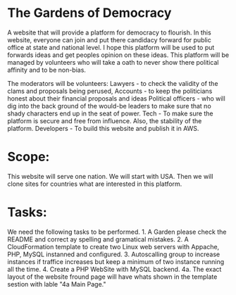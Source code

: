 # The Gardens of Democracy
A website that will provide a platform for democracy to flourish. In this website, everyone can join and put there candidacy forward for public office at state and national level. I hope this platform will be used to put forwards ideas and get peoples opinion on these ideas. This platform will be managed by volunteers who will take a oath to never show there political affinity and to be non-bias. 

The moderators will be volunteers:
	Lawyers - to check the validity of the clams and proposals being perused, 
	Accounts - to keep the politicians honest about their financial proposals and ideas
Political officers - who will dig into the back ground of the would-be leaders to make sure that no shady characters end up in the seat of power.
Tech - To make sure the platform is secure and free from influence. Also, the stability of the platform.
	Developers - To build this website and publish it in AWS.
	

Scope:
======
This website will serve one nation. We will start with USA. Then we will clone sites for countries what are interested in this platform.

Tasks:
======
We need the following tasks to be performed.
	1. A Garden please check the README and correct ay spelling and gramatical mistakes.
	2. A CloudFormation template to create two Linux web servers with Appache, PHP, MySQL instanned and configured.
	3. Autoscalling group to increase instances if traffice increases but keep a minimum of two instance running all the 		time.
	4. Create a PHP WebSite with MySQL backend.
		4a. The exact layout of the website fround page will have whats shown in the template sestion with lable "4a 			Main Page."
		
